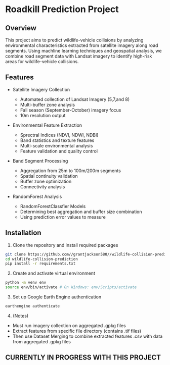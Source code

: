 # Roadkill Prediction Project

## Overview
This project aims to predict wildlife-vehicle collisions by analyzing environmental characteristics extracted from satellite imagery along road segments. Using machline learning techniques and geospatial analysis, we combine road segment data with Landsat imagery to identify high-risk areas for wildlife-vehicle collisions.

## Features
- Satellite Imagery Collection
  - Automated collection of Landsat Imagery (5,7,and 8)
  - Multi-buffer zone analysis
  - Fall season (September-October) imagery focus
  - 10m resolution output
 
- Environmental Feature Extraction
  - Sprectral Indices (NDVI, NDWI, NDBI)
  - Band statistics and texture features
  - Multi-scale environmental analysis
  - Feature validation and quality control
 
- Band Segment Processing
  - Aggregation from 25m to 100m/200m segments
  - Spatial continuity validation
  - Buffer zone optimization
  - Connectivity analysis

- RandomForest Analysis
  - RandomForestClassfier Models
  - Determining best aggregation and buffer size combination
  - Using prediction error values to measure

 ## Installation 
 1. Clone the repository and install required packages
 ```bash
git clone https://github.com//grantjackson580//wildlife-collision-prediction
cd wildlife-collision-prediction
pip install -r requirements.txt
```
2. Create and activate virtual environment
```bash
python -m venv env
source env/bin/activate # On Windows: env/Scripts/activate
```
3. Set up Google Earth Engine authentication
```bash
earthengine authenticate
```
4. (Notes)
  - Must run imagery collection on aggregated .gpkg files
  - Extract features from specific file directory (contains .tif files)
  - Then use Dataset Merging to combine extracted features .csv with data from aggregated .gpkg files

## CURRENTLY IN PROGRESS WITH THIS PROJECT

